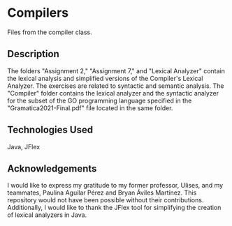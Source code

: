 # Compilers

Files from the compiler class.

## Description

The folders "Assignment 2," "Assignment 7," and "Lexical Analyzer" contain the lexical analysis and simplified versions of the Compiler's Lexical Analyzer. The exercises are related to syntactic and semantic analysis. The "Compiler" folder contains the lexical analyzer and the syntactic analyzer for the subset of the GO programming language specified in the "Gramatica2021-Final.pdf" file located in the same folder.

## Technologies Used

Java, JFlex

## Acknowledgements

I would like to express my gratitude to my former professor, Ulises, and my teammates, Paulina Aguilar Pérez and Bryan Áviles Martínez. This repository would not have been possible without their contributions. Additionally, I would like to thank the JFlex tool for simplifying the creation of lexical analyzers in Java.
